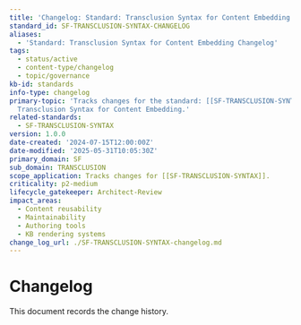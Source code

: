 ```yaml
---
title: 'Changelog: Standard: Transclusion Syntax for Content Embedding'
standard_id: SF-TRANSCLUSION-SYNTAX-CHANGELOG
aliases:
  - 'Standard: Transclusion Syntax for Content Embedding Changelog'
tags:
  - status/active
  - content-type/changelog
  - topic/governance
kb-id: standards
info-type: changelog
primary-topic: 'Tracks changes for the standard: [[SF-TRANSCLUSION-SYNTAX]] - Standard:
  Transclusion Syntax for Content Embedding.'
related-standards:
  - SF-TRANSCLUSION-SYNTAX
version: 1.0.0
date-created: '2024-07-15T12:00:00Z'
date-modified: '2025-05-31T10:05:30Z'
primary_domain: SF
sub_domain: TRANSCLUSION
scope_application: Tracks changes for [[SF-TRANSCLUSION-SYNTAX]].
criticality: p2-medium
lifecycle_gatekeeper: Architect-Review
impact_areas:
  - Content reusability
  - Maintainability
  - Authoring tools
  - KB rendering systems
change_log_url: ./SF-TRANSCLUSION-SYNTAX-changelog.md
---
```


# Changelog

This document records the change history.
